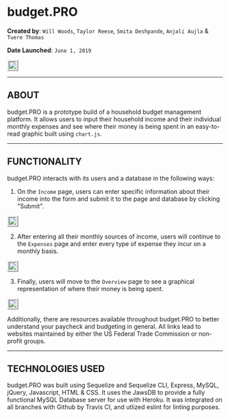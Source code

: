 # budget.PRO

**Created by**: `Will Woods`, `Taylor Reese`, `Smita Deshpande`, `Anjali Aujla` & `Tuere Thomas`

**Date Launched**: `June 1, 2019`

<img src="https://user-images.githubusercontent.com/46382684/58748244-aa848e80-8443-11e9-9103-a8ad4dd3183e.png" style="border:5px ridge">

- - -

## ABOUT

budget.PRO is a prototype build of a household budget management platform. It allows users to input their household income and their individual monthly expenses and see where their money is being spent in an easy-to-read graphic built using `chart.js`. 

- - -

## FUNCTIONALITY 

budget.PRO interacts with its users and a database in the following ways:

1. On the `Income` page, users can enter specific information about their income into the form and submit it to the page and database by clicking "Submit".


<img src="https://user-images.githubusercontent.com/44557111/61996111-bb760880-b05e-11e9-8144-d938c76659a5.PNG" style="border:5px ridge">


2. After entering all their monthly sources of income, users will continue to the `Expenses` page and enter every type of expense they incur on a monthly basis. 

<img src="https://user-images.githubusercontent.com/44557111/61996111-bb760880-b05e-11e9-8144-d938c76659a5.PNG" style="border:5px ridge">


3. Finally, users will move to the `Overview` page to see a graphical representation of where their money is being spent. 

<img src="https://user-images.githubusercontent.com/46382684/58748338-1d423980-8445-11e9-8c4c-2f59f5dba265.PNG" style="border:5px ridge">

Additionally, there are resources available throughout budget.PRO to better understand your paycheck and budgeting in general. All links lead to websites maintained by either the US Federal Trade Commission or non-profit groups. 

- - -

## TECHNOLOGIES USED

budget.PRO was built using Sequelize and Sequelize CLI, Express, MySQL, jQuery, Javascript, HTML & CSS. It uses the JawsDB to provide a fully functional MySQL Database server for use with Heroku. It was integrated on all branches with Github by Travis CI, and utlized eslint for linting purposes.
